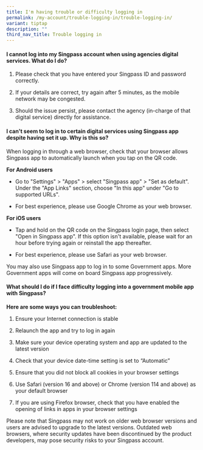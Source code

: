 ```yaml
---
title: I'm having trouble or difficulty logging in
permalink: /my-account/trouble-logging-in/trouble-logging-in/
variant: tiptap
description: ""
third_nav_title: Trouble logging in
---
```

<h4>I cannot log into my Singpass account when using agencies digital services. What do I do?</h4>
<ol data-tight="true" class="tight">
<li>
<p>Please check that you have entered your Singpass ID and password correctly.</p>
</li>
<li>
<p>If your details are correct, try again after 5 minutes, as the mobile
network may be congested.</p>
</li>
<li>
<p>Should the issue persist, please contact the agency (in-charge of that
digital service) directly for assistance.</p>
</li>
</ol>
<p></p>
<h4>I can't seem to log in to certain digital services using Singpass app despite having set it up. Why is this so?</h4>
<p>When logging in through a web browser, check that your browser allows
Singpass app to automatically launch when you tap on the QR code.</p>
<p><strong>For Android users</strong>
</p>
<ul data-tight="true" class="tight">
<li>
<p>Go to "Settings" &gt; "Apps" &gt; select "Singpass app" &gt; "Set as default".
Under the "App Links" section, choose "In this app" under "Go to supported
URLs".</p>
</li>
<li>
<p>For best experience, please use Google Chrome as your web browser.</p>
</li>
</ul>
<p><strong>For iOS users</strong>
</p>
<ul data-tight="true" class="tight">
<li>
<p>Tap and hold on the QR code on the Singpass login page, then select "Open
in Singpass app". If this option isn't available, please wait for an hour
before trying again or reinstall the app thereafter.</p>
</li>
<li>
<p>For best experience, please use Safari as your web browser.</p>
</li>
</ul>
<p>You may also use Singpass app to log in to some Government apps. More
Government apps will come on board Singpass app progressively.</p>
<p></p>
<h4>What should I do if I face difficulty logging into a government mobile app with Singpass?</h4>
<p><strong>Here are some ways you can troubleshoot:</strong>
</p>
<ol data-tight="true" class="tight">
<li>
<p>Ensure your Internet connection is stable</p>
</li>
<li>
<p>Relaunch the app and try to log in again</p>
</li>
<li>
<p>Make sure your device operating system and app are updated to the latest
version</p>
</li>
<li>
<p>Check that your device date-time setting is set to “Automatic”</p>
</li>
<li>
<p>Ensure that you did not block all cookies in your browser settings</p>
</li>
<li>
<p>Use Safari (version 16 and above) or Chrome (version 114 and above) as
your default browser</p>
</li>
<li>
<p>If you are using Firefox browser, check that you have enabled the opening
of links in apps in your browser settings</p>
</li>
</ol>
<p>Please note that Singpass may not work on older web browser versions and
users are advised to upgrade to the latest versions. Outdated web browsers,
where security updates have been discontinued by the product developers,
may pose security risks to your Singpass account.</p>
